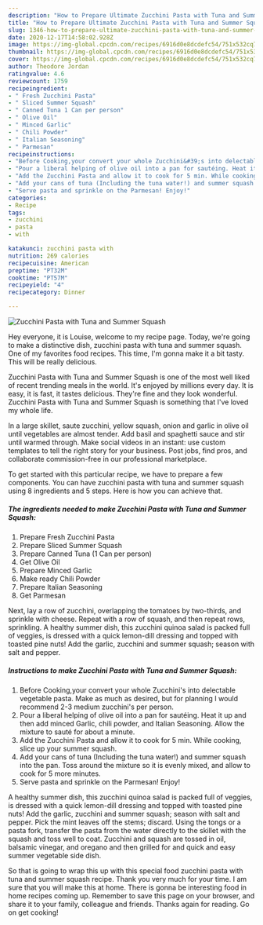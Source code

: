 ```yaml
---
description: "How to Prepare Ultimate Zucchini Pasta with Tuna and Summer Squash"
title: "How to Prepare Ultimate Zucchini Pasta with Tuna and Summer Squash"
slug: 1346-how-to-prepare-ultimate-zucchini-pasta-with-tuna-and-summer-squash
date: 2020-12-17T14:58:02.928Z
image: https://img-global.cpcdn.com/recipes/6916d0e8dcdefc54/751x532cq70/zucchini-pasta-with-tuna-and-summer-squash-recipe-main-photo.jpg
thumbnail: https://img-global.cpcdn.com/recipes/6916d0e8dcdefc54/751x532cq70/zucchini-pasta-with-tuna-and-summer-squash-recipe-main-photo.jpg
cover: https://img-global.cpcdn.com/recipes/6916d0e8dcdefc54/751x532cq70/zucchini-pasta-with-tuna-and-summer-squash-recipe-main-photo.jpg
author: Theodore Jordan
ratingvalue: 4.6
reviewcount: 1759
recipeingredient:
- " Fresh Zucchini Pasta"
- " Sliced Summer Squash"
- " Canned Tuna 1 Can per person"
- " Olive Oil"
- " Minced Garlic"
- " Chili Powder"
- " Italian Seasoning"
- " Parmesan"
recipeinstructions:
- "Before Cooking,your convert your whole Zucchini&#39;s into delectable vegetable pasta. Make as much as desired, but for planning I would recommend 2-3 medium zucchini&#39;s per person."
- "Pour a liberal helping of olive oil into a pan for sautéing. Heat it up and then add minced Garlic, chili powder, and Italian Seasoning. Allow the mixture to sauté for about a minute."
- "Add the Zucchini Pasta and allow it to cook for 5 min. While cooking, slice up your summer squash."
- "Add your cans of tuna (Including the tuna water!) and summer squash into the pan. Toss around the mixture so it is evenly mixed, and allow to cook for 5 more minutes."
- "Serve pasta and sprinkle on the Parmesan! Enjoy!"
categories:
- Recipe
tags:
- zucchini
- pasta
- with

katakunci: zucchini pasta with 
nutrition: 269 calories
recipecuisine: American
preptime: "PT32M"
cooktime: "PT57M"
recipeyield: "4"
recipecategory: Dinner

---
```



![Zucchini Pasta with Tuna and Summer Squash](https://img-global.cpcdn.com/recipes/6916d0e8dcdefc54/751x532cq70/zucchini-pasta-with-tuna-and-summer-squash-recipe-main-photo.jpg)

Hey everyone, it is Louise, welcome to my recipe page. Today, we're going to make a distinctive dish, zucchini pasta with tuna and summer squash. One of my favorites food recipes. This time, I'm gonna make it a bit tasty. This will be really delicious.

Zucchini Pasta with Tuna and Summer Squash is one of the most well liked of recent trending meals in the world. It's enjoyed by millions every day. It is easy, it is fast, it tastes delicious. They're fine and they look wonderful. Zucchini Pasta with Tuna and Summer Squash is something that I've loved my whole life.

In a large skillet, saute zucchini, yellow squash, onion and garlic in olive oil until vegetables are almost tender. Add basil and spaghetti sauce and stir until warmed through. Make social videos in an instant: use custom templates to tell the right story for your business. Post jobs, find pros, and collaborate commission-free in our professional marketplace.


To get started with this particular recipe, we have to prepare a few components. You can have zucchini pasta with tuna and summer squash using 8 ingredients and 5 steps. Here is how you can achieve that.

<!--inarticleads1-->

##### The ingredients needed to make Zucchini Pasta with Tuna and Summer Squash:

1. Prepare  Fresh Zucchini Pasta
1. Prepare  Sliced Summer Squash
1. Prepare  Canned Tuna (1 Can per person)
1. Get  Olive Oil
1. Prepare  Minced Garlic
1. Make ready  Chili Powder
1. Prepare  Italian Seasoning
1. Get  Parmesan


Next, lay a row of zucchini, overlapping the tomatoes by two-thirds, and sprinkle with cheese. Repeat with a row of squash, and then repeat rows, sprinkling. A healthy summer dish, this zucchini quinoa salad is packed full of veggies, is dressed with a quick lemon-dill dressing and topped with toasted pine nuts! Add the garlic, zucchini and summer squash; season with salt and pepper. 

<!--inarticleads2-->

##### Instructions to make Zucchini Pasta with Tuna and Summer Squash:

1. Before Cooking,your convert your whole Zucchini&#39;s into delectable vegetable pasta. Make as much as desired, but for planning I would recommend 2-3 medium zucchini&#39;s per person.
1. Pour a liberal helping of olive oil into a pan for sautéing. Heat it up and then add minced Garlic, chili powder, and Italian Seasoning. Allow the mixture to sauté for about a minute.
1. Add the Zucchini Pasta and allow it to cook for 5 min. While cooking, slice up your summer squash.
1. Add your cans of tuna (Including the tuna water!) and summer squash into the pan. Toss around the mixture so it is evenly mixed, and allow to cook for 5 more minutes.
1. Serve pasta and sprinkle on the Parmesan! Enjoy!


A healthy summer dish, this zucchini quinoa salad is packed full of veggies, is dressed with a quick lemon-dill dressing and topped with toasted pine nuts! Add the garlic, zucchini and summer squash; season with salt and pepper. Pick the mint leaves off the stems; discard. Using the tongs or a pasta fork, transfer the pasta from the water directly to the skillet with the squash and toss well to coat. Zucchini and squash are tossed in oil, balsamic vinegar, and oregano and then grilled for and quick and easy summer vegetable side dish. 

So that is going to wrap this up with this special food zucchini pasta with tuna and summer squash recipe. Thank you very much for your time. I am sure that you will make this at home. There is gonna be interesting food in home recipes coming up. Remember to save this page on your browser, and share it to your family, colleague and friends. Thanks again for reading. Go on get cooking!
